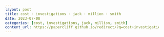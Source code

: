 ```yaml
---
layout: post
title: cost · investigations · jack · million · smith
date: 2023-07-08
categories: [cost, investigations, jack, million, smith]
content_url: https://papercliff.github.io/redirect/?q=cost+investigations+jack+million+smith&tbs=cdr:1,cd_min:7/7/2023,cd_max:7/9/2023
---
```


